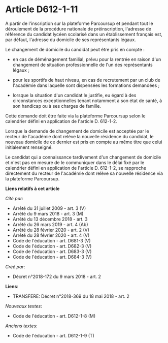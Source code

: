 # Article D612-1-11

A partir de l'inscription sur la plateforme Parcoursup et pendant tout le déroulement de la procédure nationale de
préinscription, l'adresse de référence du candidat lycéen scolarisé dans un établissement français est, par défaut, l'adresse
du domicile de ses représentants légaux.

Le changement de domicile du candidat peut être pris en compte :

- en cas de déménagement familial, prévu pour la rentrée en raison d'un changement de situation professionnelle de l'un des
représentants légaux ;

- pour les sportifs de haut niveau, en cas de recrutement par un club de l'académie dans laquelle sont dispensées les
formations demandées ;

- lorsque la situation d'un candidat le justifie, eu égard à des circonstances exceptionnelles tenant notamment à son état de
santé, à son handicap ou à ses charges de famille.

Cette demande doit être faite via la plateforme Parcoursup selon le calendrier défini en application de l'article D. 612-1-2.

Lorsque la demande de changement de domicile est acceptée par le recteur de l'académie dont relève la nouvelle résidence du
candidat, le nouveau domicile de ce dernier est pris en compte au même titre que celui initialement renseigné.

Le candidat qui a connaissance tardivement d'un changement de domicile et n'est pas en mesure de le communiquer dans le délai
fixé par le calendrier défini en application de l'article D. 612-1-2, se rapproche directement du recteur de l'académie dont
relève sa nouvelle résidence via la plateforme Parcoursup.

**Liens relatifs à cet article**

_Cité par_:

  - Arrêté du 31 juillet 2009 - art. 3 (V)
  - Arrêté du 9 mars 2018 - art. 3 (M)
  - Arrêté du 13 décembre 2018 - art. 3
  - Arrêté du 26 mars 2019 - art. 4 (Ab)
  - Arrêté du 28 février 2020 - art. 2 (V)
  - Arrêté du 28 février 2020 - art. 4 (V)
  - Code de l'éducation - art. D681-3 (V)
  - Code de l'éducation - art. D682-3 (V)
  - Code de l'éducation - art. D683-3 (V)
  - Code de l'éducation - art. D684-3 (V)

_Créé par_:

  - Décret n°2018-172 du 9 mars 2018 - art. 2

**Liens**:

  - TRANSFERE: Décret n°2018-369 du 18 mai 2018 - art. 2

_Nouveaux textes_:

  - Code de l'éducation - art. D612-1-8 (M)

_Anciens textes_:

  - Code de l'éducation - art. D612-1-9 (T)
